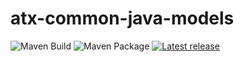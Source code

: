 # atx-common-java-models

![Maven Build](https://github.com/algotradeX/atx-common-java-models/workflows/Maven%20Build%20and%20Test/badge.svg)
![Maven Package](https://github.com/algotradeX/atx-common-java-models/workflows/Maven%20Package/badge.svg)
[![Latest release](https://img.shields.io/github/release/algotradeX/atx-common-java-models.svg)](https://gitHub.com/algotradeX/atx-common-java-models/releases/)

